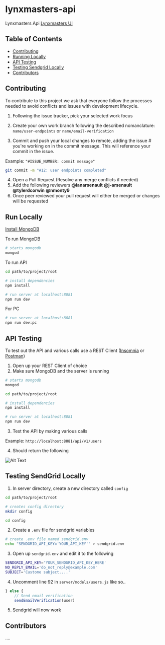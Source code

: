 # lynxmasters-api

Lynxmasters Api
[Lynxmasters UI](https://github.com/LynxMasters/lynxmasters-ui)

## Table of Contents
- [Contributing](#contributing)
- [Running Locally](#run-locally)
- [API Testing](#api-testing)
- [Testing Sendgrid Locally](#testing-sendgrid-locally)
- [Contributors](#contributors)

## Contributing

To contribute to this project we ask that everyone follow the processes needed to avoid conflicts and issues with development lifecycle.

1. Following the issue tracker, pick your selected work focus
2. Create your own work branch following the described nomanclature:
 `name/user-endpoints` or `name/email-verification`

3. Commit and push your local changes to remote, adding the issue # you're working on in the commit message. This will reference your commit in the issue.

Example: `"#ISSUE_NUMBER: commit message"`

```sh
git commit -m "#12: user endpoints completed"
```

4. Open a Pull Request (Resolve any merge conflicts if needed)
5. Add the following reviewers
  **@ianarsenault** **@j-arsenault** **@tylerdcorwin** **@nmonty9**
6. Once peer reviewed your pull request will either be merged or changes will be requested



## Run Locally

[Install MongoDB](https://treehouse.github.io/installation-guides/mac/mongo-mac.html)

To run MongoDB

```sh
# starts mongodb
mongod
```

To run API

```sh
cd path/to/project/root

# install dependencies
npm install

# run server at localhost:8081
npm run dev
```

For PC

```sh
# run server at localhost:8081
npm run dev:pc
```


## API Testing

To test out the API and various calls use a REST Client ([Insomnia](https://insomnia.rest/) or [Postman](https://www.getpostman.com/))

1. Open up your REST Client of choice
2. Make sure MongoDB and the server is running
```sh
# starts mongodb
mongod
```
```sh
cd path/to/project/root

# install dependencies
npm install

# run server at localhost:8081
npm run dev
```
3. Test the API by making various calls

Example: `http://localhost:8081/api/v1/users`

4. Should return the following

![Alt Text](https://i.imgur.com/nPafL4e.gif)

## Testing SendGrid Locally
1. In server directory, create a new directory called `config`
```sh
cd path/to/project/root

# creates config directory
mkdir config

cd config
```
2. Create a `.env` file for sendgrid variables
```sh
# create .env file named sendgrid.env
echo "SENDGRID_API_KEY='YOUR_API_KEY'" > sendgrid.env
```
3. Open up `sendgrid.env` and edit it to the following
```sh
SENDGRID_API_KEY='YOUR_SENDGRID_API_KEY_HERE'
NO_REPLY_EMAIL='do_not_reply@example.com'
SUBJECT='Custome subject....'
```
4. Uncomment line 92 in `server/models/users.js` like so..
```js
} else {
    // Send email verification
    sendEmailVerification(user)
```
5. Sendgrid will now work

## Contributors
....
